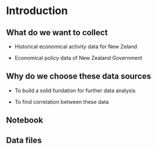 # Introduction

## What do we want to collect
- Historical economical activity data for New Zeland

- Economical policy data of New Zealand Government

## Why do we choose these data sources
- To build a solid fundation for further data analysis

- To find correlation between these data


## Notebook
### 
###
###


## Data files
###






